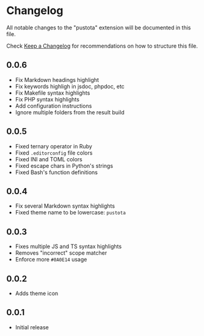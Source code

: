 # Changelog

All notable changes to the "pustota" extension will be documented in this file.

Check [Keep a Changelog](http://keepachangelog.com/) for recommendations on how to structure this file.

## 0.0.6

- Fix Markdown headings highlight
- Fix keywords highligh in jsdoc, phpdoc, etc
- Fix Makefile syntax highlights
- Fix PHP syntax highlights
- Add configuration instructions
- Ignore multiple folders from the result build

## 0.0.5

- Fixed ternary operator in Ruby
- Fixed `.editorconfig` file colors
- Fixed INI and TOML colors
- Fixed escape chars in Python's strings
- Fixed Bash's function definitions

## 0.0.4

- Fix several Markdown syntax highlights
- Fixed theme name to be lowercase: `pustota`

## 0.0.3

- Fixes multiple JS and TS syntax highlights
- Removes "incorrect" scope matcher
- Enforce more `#0A0E14` usage

## 0.0.2

- Adds theme icon

## 0.0.1

- Initial release
